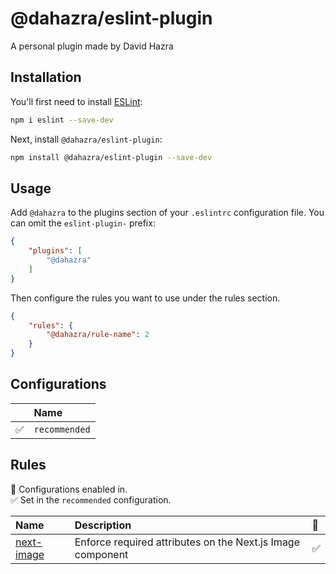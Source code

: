 # @dahazra/eslint-plugin

A personal plugin made by David Hazra

## Installation

You'll first need to install [ESLint](https://eslint.org/):

```sh
npm i eslint --save-dev
```

Next, install `@dahazra/eslint-plugin`:

```sh
npm install @dahazra/eslint-plugin --save-dev
```

## Usage

Add `@dahazra` to the plugins section of your `.eslintrc` configuration file. You can omit the `eslint-plugin-` prefix:

```json
{
    "plugins": [
        "@dahazra"
    ]
}
```


Then configure the rules you want to use under the rules section.

```json
{
    "rules": {
        "@dahazra/rule-name": 2
    }
}
```



## Configurations

<!-- begin auto-generated configs list -->

|    | Name          |
| :- | :------------ |
| ✅  | `recommended` |

<!-- end auto-generated configs list -->



## Rules

<!-- begin auto-generated rules list -->

💼 Configurations enabled in.\
✅ Set in the `recommended` configuration.

| Name                                   | Description                                                | 💼 |
| :------------------------------------- | :--------------------------------------------------------- | :- |
| [next-image](docs/rules/next-image.md) | Enforce required attributes on the Next.js Image component | ✅  |

<!-- end auto-generated rules list -->


